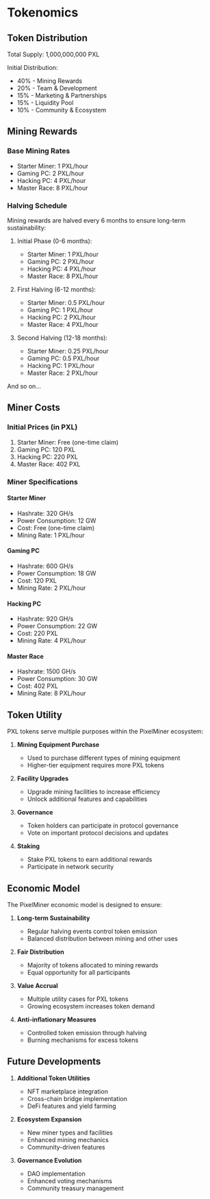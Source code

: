 # Tokenomics

## Token Distribution

Total Supply: 1,000,000,000 PXL

Initial Distribution:
- 40% - Mining Rewards
- 20% - Team & Development
- 15% - Marketing & Partnerships
- 15% - Liquidity Pool
- 10% - Community & Ecosystem

## Mining Rewards

### Base Mining Rates
- Starter Miner: 1 PXL/hour
- Gaming PC: 2 PXL/hour
- Hacking PC: 4 PXL/hour
- Master Race: 8 PXL/hour

### Halving Schedule
Mining rewards are halved every 6 months to ensure long-term sustainability:

1. Initial Phase (0-6 months):
   - Starter Miner: 1 PXL/hour
   - Gaming PC: 2 PXL/hour
   - Hacking PC: 4 PXL/hour
   - Master Race: 8 PXL/hour

2. First Halving (6-12 months):
   - Starter Miner: 0.5 PXL/hour
   - Gaming PC: 1 PXL/hour
   - Hacking PC: 2 PXL/hour
   - Master Race: 4 PXL/hour

3. Second Halving (12-18 months):
   - Starter Miner: 0.25 PXL/hour
   - Gaming PC: 0.5 PXL/hour
   - Hacking PC: 1 PXL/hour
   - Master Race: 2 PXL/hour

And so on...

## Miner Costs

### Initial Prices (in PXL)
1. Starter Miner: Free (one-time claim)
2. Gaming PC: 120 PXL
3. Hacking PC: 220 PXL
4. Master Race: 402 PXL

### Miner Specifications

#### Starter Miner
- Hashrate: 320 GH/s
- Power Consumption: 12 GW
- Cost: Free (one-time claim)
- Mining Rate: 1 PXL/hour

#### Gaming PC
- Hashrate: 600 GH/s
- Power Consumption: 18 GW
- Cost: 120 PXL
- Mining Rate: 2 PXL/hour

#### Hacking PC
- Hashrate: 920 GH/s
- Power Consumption: 22 GW
- Cost: 220 PXL
- Mining Rate: 4 PXL/hour

#### Master Race
- Hashrate: 1500 GH/s
- Power Consumption: 30 GW
- Cost: 402 PXL
- Mining Rate: 8 PXL/hour

## Token Utility

PXL tokens serve multiple purposes within the PixelMiner ecosystem:

1. **Mining Equipment Purchase**
   - Used to purchase different types of mining equipment
   - Higher-tier equipment requires more PXL tokens

2. **Facility Upgrades**
   - Upgrade mining facilities to increase efficiency
   - Unlock additional features and capabilities

3. **Governance**
   - Token holders can participate in protocol governance
   - Vote on important protocol decisions and updates

4. **Staking**
   - Stake PXL tokens to earn additional rewards
   - Participate in network security

## Economic Model

The PixelMiner economic model is designed to ensure:

1. **Long-term Sustainability**
   - Regular halving events control token emission
   - Balanced distribution between mining and other uses

2. **Fair Distribution**
   - Majority of tokens allocated to mining rewards
   - Equal opportunity for all participants

3. **Value Accrual**
   - Multiple utility cases for PXL tokens
   - Growing ecosystem increases token demand

4. **Anti-inflationary Measures**
   - Controlled token emission through halving
   - Burning mechanisms for excess tokens

## Future Developments

1. **Additional Token Utilities**
   - NFT marketplace integration
   - Cross-chain bridge implementation
   - DeFi features and yield farming

2. **Ecosystem Expansion**
   - New miner types and facilities
   - Enhanced mining mechanics
   - Community-driven features

3. **Governance Evolution**
   - DAO implementation
   - Enhanced voting mechanisms
   - Community treasury management 